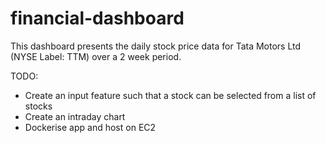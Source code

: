 # financial-dashboard

This dashboard presents the daily stock price data for Tata Motors Ltd (NYSE Label: TTM) over a 2 week period. 

TODO:
* Create an input feature such that a stock can be selected from a list of stocks
* Create an intraday chart 
* Dockerise app and host on EC2
